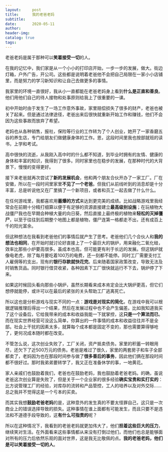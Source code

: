 ```yaml
---
layout:     post  
title:      我的老爸老妈
subtitle:  
date:       2020-05-11
author:  
header-img: 
catalog: true  
tags:
---
```



老爸老妈是属于那种可以**笑着接受一切**的人。

在我的记忆中，我们家是从一个小小的打印店开始，一步一步的发展，做大。街边灯箱，户外广告，开公司。这些都是说明着老爸他不会把自己局限在一家小小店铺里，而是努力的学习新知识和让自己去做更多的事情。

我家里的环境一直很好，我从小一直都能在老爸老妈身上看到**什么是正直和善良**。他们用他们自己的待人接物和处事原则给我上了很重要的一课。

初中开始时由于发生了一场工作意外事故，家里赔偿损失了很多的财产，老爸也被关了起来。但是通过法律途径，老爸出来后很快就重新开始工作和赚钱，他们不会因为这些事故而放弃了希望。

老妈也从各种销售，报社，保险等行业的工作转为了个人创业，她开了一家香磨五谷的养生店，专门给朋友们做健康身体的工作。恩，这段时间里我也按部就班的读书，上学和考试。

高中很快的流逝，从我刚入高中时的什么都不知道，到毕业时拥有的友情、健康的身体和丰富的知识，我得到了很多。同时家里也在稳步的发展，在那种时代的大背景下，慢慢的变得更好。

接下来老爸就再次尝试了**新的发展机会**，他和两个朋友合伙开办了一家工厂。厂在安徽，所以在一段时间里家里**不见了一个老爸**。但我们从前线听到的消息却是十分丰富，总是听说他又在厂里搞了一个新项目，或者和员工一起去做了什么什么。

在任何游戏里，我都喜欢用**蓄爆的方式**来达到更完美的成绩。比如战略游戏里我经常会在前期十分精打细算以便于有足够的资源直接建立**最高级别设施**；在玩植物大战僵尸我也在早期会种植大量的向日葵，然后直接上最终极的植物来**轻松的灭掉僵尸**，以至于往往到后期整个地图上都是植物，僵尸连第一格都走不出，还有成百上千的阳光富余。

但这种想法在我看到老爸他们的事情后就产生了思考。老爸他们几个合伙人和**我的想法也相同**，在开始时就讨论好直接上了一个最巨大的锅炉，用来融化二氧化硅，效率比那些小炉要高很多。虽成本也高，但可能更有利于长远的发展。但这锅炉就像电老虎，除了每月要吃着100万的电费，还一刻都不能停。同时工厂需要支付工人雇佣等的支出，现有的**银行存款就快花完**。后来随着国家政策改变，导致无法及时销售货品。同时银行借贷收紧，各种因素下工厂很快就运行不下去，锅炉停了下来。

如果这时候回头看向那些小锅炉，虽然长期看来成本肯定会比大锅炉更高，但它们想停就能停，或许可以在最后的紧张的关头帮助工厂逃离死亡。

所以这也是分析游戏与现实不同的一点：**游戏是对现实的简化**，在游戏中我可以根据逻辑推理后得出一个结果，然后在发展过程中也不会产生偏差。比如我知道我买了这个设备后，它给我带来的成本和收益我能一下就掌控，这**只是一个算法而已**。而在现实世界经营可没这么简单，你算出的一件事情的成本和收益往往并不是全部。社会上干扰的因素太多，就算每个成本都是固定不变的，那也需要算得够呛了，更何况成本随时都在改变。

不管怎么说，这次创业失败了，工厂关闭，资产抵卖债务。家里的积蓄一转眼用尽，还欠下了近500万元的债务。老爸是难过了很久，家里的两套房子和车子全部都卖了，老妈因为也在那段时间参与做了**很多善后的事务**，因此他们俩在那段时间都不很好过。那时我弟弟要转学了，我又正在准备休学的事，一地黄花。

家人亲戚们也鼓励着我们，老爸也在鼓励老妈，我也鼓励着老爸老妈。的确，虽说老爸这次创业算是失败了，但是关于一个企业家的很多经验**确实宝贵和实打实的**：比方说管理工厂的经验，对库存的流转和产品管控，工人的培养以及对外交际……总之我并不觉得这是一个亏本的买卖。

而其实我想**鼓励老爸老妈**的是，这种意外的发生真的不要太怪罪自己，这只是一次商业上的错误选择导致的损失。这种事情在谁上面都有可能发生，而且只要不是违法和不道德手段导致的，这**有什么可指责的**呢？

所以在这种情况下，我看到的老爸老妈就更加伟大了，他们**担着这些巨大的压力**，继续笑对生活。在外面看来这些事情都从来没有打倒过他们，而他们也总是能够面对所有的压力后依然乐观的面对世界，这是我无比敬佩的点。**我的老爸老妈，他们是可以笑着接受一切的人**。
